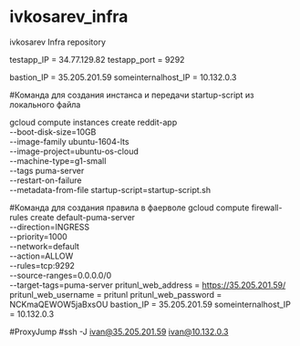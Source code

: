 # ivkosarev_infra

ivkosarev Infra repository

testapp_IP = 34.77.129.82
testapp_port = 9292

bastion_IP = 35.205.201.59
someinternalhost_IP = 10.132.0.3

#Команда для создания инстанса и передачи startup-script из локального файла

gcloud compute instances create reddit-app\
  --boot-disk-size=10GB \
  --image-family ubuntu-1604-lts \
  --image-project=ubuntu-os-cloud \
  --machine-type=g1-small \
  --tags puma-server \
  --restart-on-failure \
  --metadata-from-file startup-script=startup-script.sh

#Команда для создания правила в фаерволе
gcloud compute firewall-rules create default-puma-server\
  --direction=INGRESS \
  --priority=1000 \
  --network=default \
  --action=ALLOW \
  --rules=tcp:9292 \
  --source-ranges=0.0.0.0/0 \
  --target-tags=puma-server
pritunl_web_address = https://35.205.201.59/
pritunl_web_username = pritunl
pritunl_web_password = NCKmaQEWOW5jaBxsOU
bastion_IP = 35.205.201.59
someinternalhost_IP = 10.132.0.3

#ProxyJump
#ssh -J ivan@35.205.201.59 ivan@10.132.0.3

